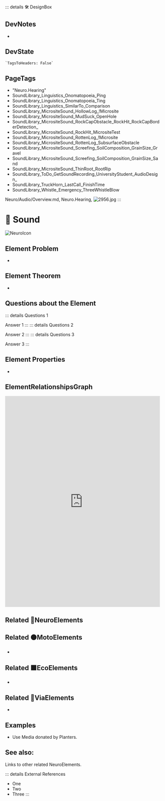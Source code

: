 ::: details 🛠 <dev>DesignBox</dev>

## DevNotes

-

## DevState

```py
`TagsToHeaders: False`
```

<h2>PageTags</h2>

- "Neuro.Hearing"
- SoundLibrary_Linguistics_Onomatopoeia_Ping
- SoundLibrary_Linguistics_Onomatopoeia_Ting
- SoundLibrary_Linguistics_SimilarTo_Comparison
- SoundLibrary_MicrositeSound_HollowLog_!Microsite
- SoundLibrary_MicrositeSound_MudSuck_OpenHole
- SoundLibrary_MicrositeSound_RockCapObstacle_RockHit_RockCapBorderDetection_
- SoundLibrary_MicrositeSound_RockHit_MicrositeTest
- SoundLibrary_MicrositeSound_RottenLog_!Microsite
- SoundLibrary_MicrositeSound_RottenLog_SubsurfaceObstacle
- SoundLibrary_MicrositeSound_Screefing_SoilComposition_GrainSize_Gravel
- SoundLibrary_MicrositeSound_Screefing_SoilComposition_GrainSize_Sand
- SoundLibrary_MicrositeSound_ThinRoot_RootRip
- SoundLibrary_ToDo_GetSoundRecording_UniversityStudent_AudioDesign_
- SoundLibrary_TruckHorn_LastCall_FinishTime
- SoundLibrary_Whistle_Emergency_ThreeWhistleBlow

Neuro/Audio/Overview.md, <dev>Neuro.Hearing</dev>, ![2956.jpg](/PaperPhoto/2956.jpg)
:::

# 💜 <neuro>Sound</neuro>

![NeuroIcon](/Neuro/Neuro_Icon.png)

## Element Problem

-

## Element Theorem

-

## Questions about the Element

::: details Questions 1

Answer 1
:::
::: details Questions 2

Answer 2
:::
::: details Questions 3

Answer 3
:::

## Element Properties

-

## ElementRelationshipsGraph

<iframe
    width="100%"
    height="684"
    frameborder="0"
    src="https://observablehq.com/embed/@d3/force-directed-graph/2?cells=chart"
></iframe>

## Related 💜<neuro>NeuroElements</neuro>

## Related 🟠<moto>MotoElements</moto>

-

## Related 🟩<eco>EcoElements</eco>

-

## Related 🔻<via>ViaElements</via>

-

## Examples

- Use Media donated by Planters.

## See also:

Links to other related NeuroElements.

::: details External References

- One
- Two
- Three
:::
